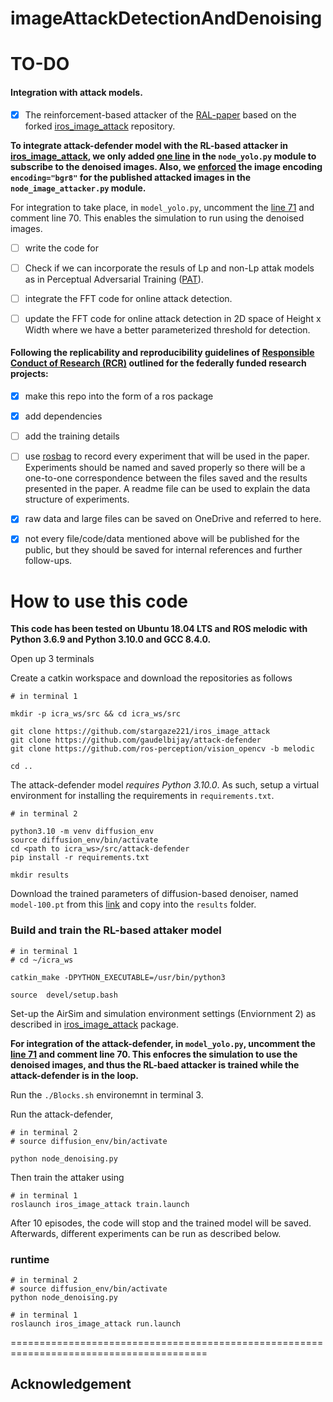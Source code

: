 # imageAttackDetectionAndDenoising

# TO-DO

#### Integration with attack models.
- [x]  The reinforcement-based attacker of the [RAL-paper](https://doi.org/10.1109/LRA.2023.3280813) based on the forked [iros_image_attack](https://github.com/r-bahrami/iros_image_attack) repository.
      
**To integrate attack-defender model with the RL-based attacker in [iros_image_attack](https://github.com/r-bahrami/iros_image_attack), we only added [one line](https://github.com/r-bahrami/iros_image_attack/blob/main/scripts/node_yolo.py#L71C7-L71C101) in the `node_yolo.py` module to subscribe to the denoised images. Also, we [enforced](https://github.com/r-bahrami/iros_image_attack/commit/f1597849c24660a5bc96c8085a8234925ad00806#diff-6944d0d7a9300e01c1c450fec04fd9a0bf5a5504d0667d9ced074175e38533f5R144) the image encoding `encoding="bgr8"` for the published attacked images in the `node_image_attacker.py` module.**

For integration to take place, in `model_yolo.py`, uncomment the [line 71](https://github.com/r-bahrami/iros_image_attack/blob/main/scripts/node_yolo.py#L71C7-L71C101) and comment line 70. This enables the simulation to run using the denoised images.

- [ ] write the code for
- [ ] Check if we can incorporate the resuls of Lp and non-Lp attak models as in Perceptual Adversarial Training ([PAT](https://par.nsf.gov/servlets/purl/10315554)).
- [ ] integrate the FFT code for online attack detection. 
- [ ] update the FFT code for online attack detection in 2D space of Height x Width where we have a better parameterized threshold for detection. 
 



#### Following the replicability and reproducibility guidelines of [Responsible Conduct of Research (RCR)](https://about.citiprogram.org/series/responsible-conduct-of-research-rcr/) outlined for the federally funded research projects:
- [x] make this repo into the form of a ros package
- [x] add dependencies 
- [ ] add the training details 
- [ ] use [rosbag](http://wiki.ros.org/rosbag) to record every experiment that will be used in the paper. Experiments should be named and saved properly so there will be a one-to-one correspondence between the files saved and the results presented in the paper. A readme file can be used to explain the data structure of experiments.
- [x] raw data and large files can be saved on OneDrive and referred to here.
- [x] not every file/code/data mentioned above will be published for the public, but they should be saved for internal references and further follow-ups.


# How to use this code

**This code has been tested on Ubuntu 18.04 LTS and ROS melodic with Python 3.6.9 and Python 3.10.0 and GCC 8.4.0.**

Open up 3 terminals

Create a catkin workspace and download the repositories as follows
```
# in terminal 1

mkdir -p icra_ws/src && cd icra_ws/src

git clone https://github.com/stargaze221/iros_image_attack
git clone https://github.com/gaudelbijay/attack-defender
git clone https://github.com/ros-perception/vision_opencv -b melodic

cd ..
```

 The attack-defender model *requires Python 3.10.0*. As such, setup a virtual environment for installing the requirements in `requirements.txt`.

```
# in terminal 2

python3.10 -m venv diffusion_env
source diffusion_env/bin/activate
cd <path to icra_ws>/src/attack-defender
pip install -r requirements.txt

mkdir results
```
Download the trained parameters of diffusion-based denoiser, named `model-100.pt` from this [link](https://stevens0-my.sharepoint.com/:u:/g/personal/mbahrami_stevens_edu/ERYqWUevbeRKoVV6buwxs7ABo4PeSoxzI3Bdlik3iyE-uA?e=bOYAsr) and copy into the `results` folder.

### Build and train the RL-based attaker model
```
# in terminal 1
# cd ~/icra_ws

catkin_make -DPYTHON_EXECUTABLE=/usr/bin/python3

source  devel/setup.bash
```

Set-up the AirSim and simulation environment settings (Enviornment 2) as described in [iros_image_attack](https://github.com/r-bahrami/iros_image_attack) package.

**For integration of the attack-defender, in `model_yolo.py`, uncomment the [line 71](https://github.com/r-bahrami/iros_image_attack/blob/main/scripts/node_yolo.py#L71C7-L71C101) and comment line 70. This enfocres the simulation to use the denoised images, and thus the RL-baed attacker is trained while the attack-defender is in the loop.**

Run the `./Blocks.sh` environemnt in terminal 3. 

Run the attack-defender,
```
# in terminal 2
# source diffusion_env/bin/activate

python node_denoising.py
```

Then train the attaker using

```
# in terminal 1
roslaunch iros_image_attack train.launch
```

After 10 episodes, the code will stop and the trained model will be saved. Afterwards, different experiments can be run as described below.

### runtime
```
# in terminal 2
# source diffusion_env/bin/activate
python node_denoising.py
```

```
# in terminal 1
roslaunch iros_image_attack run.launch
```

========================================================================================


## Acknowledgement


